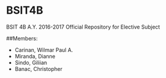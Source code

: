 # BSIT4B

BSIT 4B A.Y. 2016-2017 Official Repository for Elective Subject

##Members:
- Carinan, Wilmar Paul A.
- Miranda, Dianne
- Sindo, Giliian
- Banac, Christopher